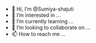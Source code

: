 - 👋 Hi, I’m @Sumiya-shajuti
- 👀 I’m interested in ...
- 🌱 I’m currently learning ...
- 💞️ I’m looking to collaborate on ...
- 📫 How to reach me ...

<!---
Sumiya-shajuti/Sumiya-shajuti is a ✨ special ✨ repository because its `README.md` (this file) appears on your GitHub profile.
You can click the Preview link to take a look at your changes.
--->
